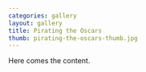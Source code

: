 ```yaml
---
categories: gallery
layout: gallery
title: Pirating the Oscars
thumb: pirating-the-oscars-thumb.jpg
---
```

Here comes the content.
